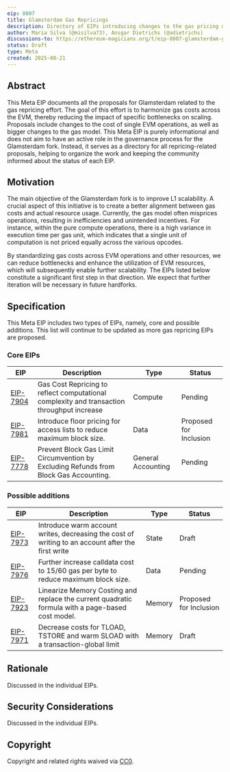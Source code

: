 ```yaml
---
eip: 8007
title: Glamsterdam Gas Repricings
description: Directory of EIPs introducing changes to the gas pricing model for the Glamsterdam fork
author: Maria Silva (@misilva73), Ansgar Dietrichs (@adietrichs)
discussions-to: https://ethereum-magicians.org/t/eip-8007-glamsterdam-gas-repricings-meta-eip/25206
status: Draft
type: Meta
created: 2025-08-21
---
```



## Abstract

This Meta EIP documents all the proposals for Glamsterdam related to the gas repricing effort. The goal of this effort is to harmonize gas costs across the EVM, thereby reducing the impact of specific bottlenecks on scaling. Proposals include changes to the cost of single EVM operations, as well as bigger changes to the gas model. This Meta EIP is purely informational and does not aim to have an active role in the governance process for the Glamsterdam fork. Instead, it serves as a directory for all repricing-related proposals, helping to organize the work and keeping the community informed about the status of each EIP.

## Motivation

The main objective of the Glamsterdam fork is to improve L1 scalability. A crucial aspect of this initiative is to create a better alignment between gas costs and actual resource usage. Currently, the gas model often misprices operations, resulting in inefficiencies and unintended incentives. For instance, within the pure compute operations, there is a high variance in execution time per gas unit, which indicates that a single unit of computation is not priced equally across the various opcodes.

By standardizing gas costs across EVM operations and other resources, we can reduce bottlenecks and enhance the utilization of EVM resources, which will subsequently enable further scalability. The EIPs listed below constitute a significant first step in that direction. We expect that further iteration will be necessary in future hardforks.

## Specification

This Meta EIP includes two types of EIPs, namely, core and possible additions. This list will continue to be updated as more gas repricing EIPs are proposed.

### Core EIPs

| EIP                       | Description                                                                                | Type               | Status                 |
| ------------------------- | ------------------------------------------------------------------------------------------ | ------------------ | ---------------------- |
| [EIP-7904](./eip-7904.md) | Gas Cost Repricing to reflect computational complexity and transaction throughput increase | Compute            | Pending                |
| [EIP-7981](./eip-7981.md) | Introduce floor pricing for access lists to reduce maximum block size.                     | Data               | Proposed for Inclusion |
| [EIP-7778](./eip-7778.md) | Prevent Block Gas Limit Circumvention by Excluding Refunds from Block Gas Accounting.      | General Accounting | Pending                |

### Possible additions

| EIP                       | Description                                                                                       | Type   | Status                 |
| ------------------------- | ------------------------------------------------------------------------------------------------- | ------ | ---------------------- |
| [EIP-7973](./eip-7973.md) | Introduce warm account writes, decreasing the cost of writing to an account after the first write | State  | Draft                  |
| [EIP-7976](./eip-7976.md) | Further increase calldata cost to 15/60 gas per byte to reduce maximum block size.                | Data   | Pending                |
| [EIP-7923](./eip-7923.md) | Linearize Memory Costing and replace the current quadratic formula with a page-based cost model.  | Memory | Proposed for Inclusion |
| [EIP-7971](./eip-7971.md) | Decrease costs for TLOAD, TSTORE and warm SLOAD with a transaction-global limit                   | Memory | Draft                  |

## Rationale

Discussed in the individual EIPs.

## Security Considerations

Discussed in the individual EIPs.

## Copyright

Copyright and related rights waived via [CC0](../LICENSE.md).
